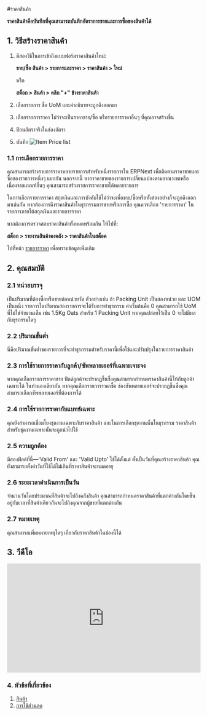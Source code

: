 <!-- add-breadcrumbs -->
#ราคาสินค้า

**ราคาสินค้าคือบันทึกที่คุณสามารถบันทึกอัตราการขายและการซื้อของสินค้าได้**

## 1. วิธีสร้างราคาสินค้า
1. มีสองวิธีในการเข้าถึงแบบฟอร์มราคาสินค้าใหม่:

    **ขาย/ซื้อ สินค้า > รายการและราคา > ราคาสินค้า > ใหม่**

    หรือ

    **สต็อก > สินค้า > คลิก "+" ข้างราคาสินค้า**
1. เลือกรายการ ชื่อ UoM และคำอธิบายจะถูกดึงออกมา
1. เลือกรายการราคา ไม่ว่าจะเป็นราคาขาย/ซื้อ หรือรายการราคาอื่นๆ ที่คุณอาจสร้างขึ้น
1. ป้อนอัตราจริงในช่องอัตรา
1. บันทึก
    <img class="screenshot" alt="Item Price list" src="{{docs_base_url}}/assets/img/stock/item-price-1.png">


### 1.1 การเลือกรายการราคา

คุณสามารถสร้างรายการราคาหลายรายการสำหรับหนึ่งรายการใน ERPNext เพื่อติดตามราคาขายและซื้อของรายการหนึ่งๆ แยกกัน นอกจากนี้ หากราคาขายของรายการเปลี่ยนแปลงตามอาณาเขตหรือเนื่องจากเกณฑ์อื่นๆ คุณสามารถสร้างรายการราคาขายได้หลายรายการ

ในการเลือกรายการราคา สกุลเงินและการบังคับใช้ไม่ว่าจะเพื่อขาย/ซื้อหรือทั้งสองอย่างก็จะถูกดึงออกมาเช่นกัน หากต้องการดึงราคาสินค้าในธุรกรรมการขายหรือการซื้อ คุณควรเลือก 'รายการราคา' ในรายการภายใต้สกุลเงินและรายการราคา

หากต้องการตรวจสอบราคาสินค้าทั้งหมดพร้อมกัน ให้ไปที่:

**สต็อก > รายงานสินค้าคงคลัง > ราคาสินค้าในสต็อค**

ไปที่หน้า [รายการราคา](/docs/user/manual/th/stock/price-lists) เพื่อทราบข้อมูลเพิ่มเติม

## 2. คุณสมบัติ

### 2.1 หน่วยบรรจุ
เป็นปริมาณที่ต้องซื้อหรือขายต่อหน่วยวัด ตัวอย่างเช่น ถ้า Packing Unit เป็นสองหน่วย และ UOM เป็นหนึ่ง รายการในปริมาณสองรายการจะได้รับการทำธุรกรรม ค่าเริ่มต้นคือ 0 คุณสามารถใช้ UoM ที่ไม่ใช่จำนวนเต็ม เช่น 1.5Kg Oats สำหรับ 1 Packing Unit หากคุณปล่อยไว้เป็น 0 จะไม่มีผลกับธุรกรรมใดๆ

### 2.2 ปริมาณขั้นต่ำ
นี่คือปริมาณขั้นต่ำของรายการที่จะทำธุรกรรมสำหรับราคานี้เพื่อใช้และปรับปรุงในรายการราคาสินค้า

### 2.3 การใช้รายการราคากับลูกค้า/ซัพพลายเออร์ที่เฉพาะเจาะจง
หากคุณเลือกรายการราคาขาย ฟิลด์ลูกค้าจะปรากฏขึ้นซึ่งคุณสามารถกำหนดราคาสินค้านี้ให้กับลูกค้าเฉพาะได้ ในทำนองเดียวกัน หากคุณเลือกรายการราคาซื้อ ช่องซัพพลายเออร์จะปรากฏขึ้นซึ่งคุณสามารถเลือกซัพพลายเออร์ที่ต้องการได้

### 2.4 การใช้รายการราคากับแบทช์เฉพาะ
คุณยังสามารถเชื่อมโยงชุดงานเฉพาะกับราคาสินค้า และในการเลือกชุดงานนั้นในธุรกรรม ราคาสินค้าสำหรับชุดงานเฉพาะนั้นจะถูกนำไปใช้

### 2.5 ความถูกต้อง
มีสองฟิลด์ที่นี่—'Valid From' และ 'Valid Upto' ใช้ได้ตั้งแต่ ตั้งเป็นวันที่คุณสร้างราคาสินค้า คุณยังสามารถตั้งค่าวันที่ใช้ได้ไม่เกินที่ราคาสินค้าจะหมดอายุ

### 2.6 ระยะเวลาดำเนินการเป็นวัน
จำนวนวันโดยประมาณที่สินค้าจะไปถึงคลังสินค้า คุณสามารถกำหนดราคาสินค้าที่แตกต่างกันโดยขึ้นอยู่กับเวลาที่สินค้าเดียวกันจะไปถึงคุณจากผู้ขายที่แตกต่างกัน

### 2.7 หมายเหตุ
คุณสามารถเพิ่มหมายเหตุใดๆ เกี่ยวกับราคาสินค้าในช่องนี้ได้

## 3. วีดีโอ

<div>
    <style>.embed-container { position: relative; padding-bottom: 56.25%; height: 0; overflow: hidden; max-width: 100%; } .embed-container iframe, .embed-container object, .embed-container embed { position: absolute; top: 0; left: 0; width: 100%; height: 100%; }</style>
    <div class='embed-container'>
        <iframe src='https://www.youtube.com/embed/FcOsV-e8ymE?start=193' frameborder='0' allowfullscreen>
        </iframe>
    </div>
</div>

### 4. หัวข้อที่เกี่ยวข้อง
1. [สินค้า](/docs/user/manual/th/stock/item)
1. [การใช้ส่วนลด](/docs/user/manual/th/selling/articles/applying-discount)